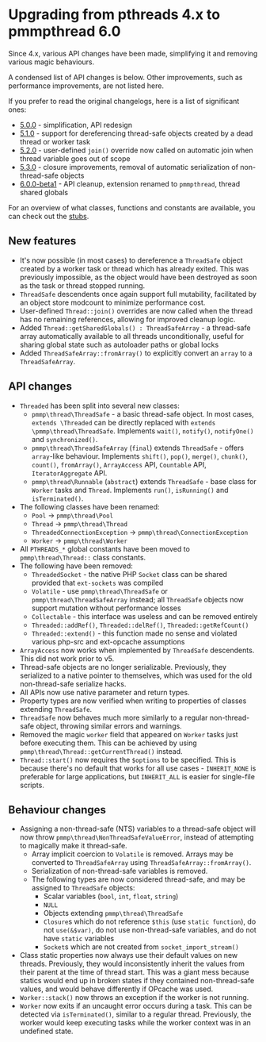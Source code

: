 # Upgrading from pthreads 4.x to pmmpthread 6.0

Since 4.x, various API changes have been made, simplifying it and removing various magic behaviours.

A condensed list of API changes is below. Other improvements, such as performance improvements, are not listed here.

If you prefer to read the original changelogs, here is a list of significant ones:
- [5.0.0](https://github.com/pmmp/ext-pmmpthread/releases/tag/5.0.0) - simplification, API redesign
- [5.1.0](https://github.com/pmmp/ext-pmmpthread/releases/tag/5.1.0) - support for dereferencing thread-safe objects created by a dead thread or worker task
- [5.2.0](https://github.com/pmmp/ext-pmmpthread/releases/tag/5.2.0) - user-defined `join()` override now called on automatic join when thread variable goes out of scope
- [5.3.0](https://github.com/pmmp/ext-pmmpthread/releases/tag/5.3.0) - closure improvements, removal of automatic serialization of non-thread-safe objects
- [6.0.0-beta1](https://github.com/pmmp/ext-pmmpthread/releases/tag/6.0.0-beta1) - API cleanup, extension renamed to `pmmpthread`, thread shared globals

For an overview of what classes, functions and constants are available, you can check out the [stubs](https://github.com/pmmp/ext-pmmpthread/tree/fork/stubs).

## New features
- It's now possible (in most cases) to dereference a `ThreadSafe` object created by a worker task or thread which has already exited. This was previously impossible, as the object would have been destroyed as soon as the task or thread stopped running.
- `ThreadSafe` descendents once again support full mutability, facilitated by an object store modcount to minimize performance cost.
- User-defined `Thread::join()` overrides are now called when the thread has no remaining references, allowing for improved cleanup logic.
- Added `Thread::getSharedGlobals() : ThreadSafeArray` - a thread-safe array automatically available to all threads unconditionally, useful for sharing global state such as autoloader paths or global locks
- Added `ThreadSafeArray::fromArray()` to explicitly convert an `array` to a `ThreadSafeArray`.

## API changes
- `Threaded` has been split into several new classes:
  - `pmmp\thread\ThreadSafe` - a basic thread-safe object. In most cases, `extends \Threaded` can be directly replaced with `extends \pmmp\thread\ThreadSafe`. Implements `wait()`, `notify()`, `notifyOne()` and `synchronized()`.
  - `pmmp\thread\ThreadSafeArray` (`final`) extends `ThreadSafe` - offers `array`-like behaviour. Implements `shift()`, `pop()`, `merge()`, `chunk()`, `count()`, `fromArray()`, `ArrayAccess` API, `Countable` API, `IteratorAggregate` API.
  - `pmmp\thread\Runnable` (`abstract`) extends `ThreadSafe` - base class for `Worker` tasks and `Thread`. Implements `run()`, `isRunning()` and `isTerminated()`.
- The following classes have been renamed:
  - `Pool` -> `pmmp\thread\Pool`
  - `Thread` -> `pmmp\thread\Thread`
  - `ThreadedConnectionException` -> `pmmp\thread\ConnectionException`
  - `Worker` -> `pmmp\thread\Worker`
- All `PTHREADS_*` global constants have been moved to `pmmp\thread\Thread::` class constants.
- The following have been removed:
  - `ThreadedSocket` - the native PHP `Socket` class can be shared provided that `ext-sockets` was compiled
  - `Volatile` - use `pmmp\thread\ThreadSafe` or `pmmp\thread\ThreadSafeArray` instead; all `ThreadSafe` objects now support mutation without performance losses
  - `Collectable` - this interface was useless and can be removed entirely
  - `Threaded::addRef()`, `Threaded::delRef()`, `Threaded::getRefCount()`
  - `Threaded::extend()` - this function made no sense and violated various php-src and ext-opcache assumptions
- `ArrayAccess` now works when implemented by `ThreadSafe` descendents. This did not work prior to v5.
- Thread-safe objects are no longer serializable. Previously, they serialized to a native pointer to themselves, which was used for the old non-thread-safe serialize hacks.
- All APIs now use native parameter and return types.
- Property types are now verified when writing to properties of classes extending `ThreadSafe`.
- `ThreadSafe` now behaves much more similarly to a regular non-thread-safe object, throwing similar errors and warnings.
- Removed the magic `worker` field that appeared on `Worker` tasks just before executing them. This can be achieved by using `pmmp\thread\Thread::getCurrentThread()` instead.
- `Thread::start()` now requires the `$options` to be specified. This is because there's no default that works for all use cases - `INHERIT_NONE` is preferable for large applications, but `INHERIT_ALL` is easier for single-file scripts.

## Behaviour changes
- Assigning a non-thread-safe (NTS) variables to a thread-safe object will now throw `pmmp\thread\NonThreadSafeValueError`, instead of attempting to magically make it thread-safe.
  - Array implicit coercion to `Volatile` is removed. Arrays may be converted to `ThreadSafeArray` using `ThreadSafeArray::fromArray()`.
  - Serialization of non-thread-safe variables is removed.
  - The following types are now considered thread-safe, and may be assigned to `ThreadSafe` objects:
    - Scalar variables (`bool`, `int`, `float`, `string`)
    - `NULL`
    - Objects extending `pmmp\thread\ThreadSafe`
    - `Closure`s which do not reference `$this` (use `static function`), do not `use(&$var)`, do not use non-thread-safe variables, and do not have `static` variables
    - `Socket`s which are not created from `socket_import_stream()`
- Class static properties now always use their default values on new threads. Previously, they would inconsistently inherit the values from their parent at the time of thread start. This was a giant mess because statics would end up in broken states if they contained non-thread-safe values, and would behave differently if OPcache was used.
- `Worker::stack()` now throws an exception if the worker is not running.
- `Worker` now exits if an uncaught error occurs during a task. This can be detected via `isTerminated()`, similar to a regular thread. Previously, the worker would keep executing tasks while the worker context was in an undefined state.
